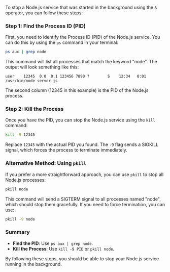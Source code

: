 To stop a Node.js service that was started in the background using the `&` operator, you can follow these steps:

### Step 1: Find the Process ID (PID)

First, you need to identify the Process ID (PID) of the Node.js service. You can do this by using the `ps` command in your terminal:

```bash
ps aux | grep node
```

This command will list all processes that match the keyword "node". The output will look something like this:

```
user    12345  0.0  0.1 123456 7890 ?        S    12:34   0:01 /usr/bin/node server.js
```

The second column (12345 in this example) is the PID of the Node.js process.

### Step 2: Kill the Process

Once you have the PID, you can stop the Node.js service using the `kill` command:

```bash
kill -9 12345
```

Replace `12345` with the actual PID you found. The `-9` flag sends a SIGKILL signal, which forces the process to terminate immediately.

### Alternative Method: Using `pkill`

If you prefer a more straightforward approach, you can use `pkill` to stop all Node.js processes:

```bash
pkill node
```

This command will send a SIGTERM signal to all processes named "node", which should stop them gracefully. If you need to force termination, you can use:

```bash
pkill -9 node
```

### Summary

- **Find the PID**: Use `ps aux | grep node`.
- **Kill the Process**: Use `kill -9 PID` or `pkill node`.

By following these steps, you should be able to stop your Node.js service running in the background.

